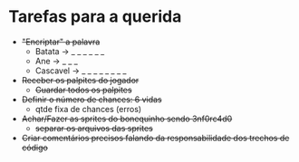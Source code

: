 # Tarefas para a querida

* ~~"Encriptar" a palavra~~
    * Batata   -> _ _ _ _ _ _
    * Ane      -> _ _ _
    * Cascavel -> _ _ _ _ _ _ _ _
* ~~Receber os palpites do jogador~~
    * ~~Guardar todos os palpites~~
* ~~Definir o número de chances: 6 vidas~~
    * qtde fixa de chances (erros)
* ~~Achar/Fazer as sprites do bonequinho sendo 3nf0rc4d0~~
    * ~~separar os arquivos das sprites~~
* ~~Criar comentários precisos falando da responsabilidade dos trechos de código~~